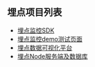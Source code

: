## 埋点项目列表
- [埋点监控SDK](https://github.com/LivingRoomcode/monitor-sdk)
- [埋点监控demo测试页面](https://github.com/LivingRoomcode/react-test-sdk)
- [埋点数据可视化平台](https://github.com/LivingRoomcode/monitor-web)
- [埋点Node服务端及数据库](https://github.com/LivingRoomcode/monitor-node)
